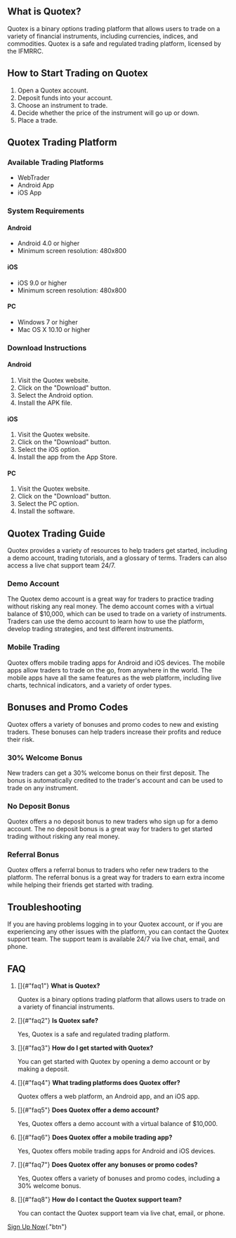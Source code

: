## What is Quotex?

Quotex is a binary options trading platform that allows users to trade
on a variety of financial instruments, including currencies, indices,
and commodities. Quotex is a safe and regulated trading platform,
licensed by the IFMRRC.

## How to Start Trading on Quotex

1.  Open a Quotex account.
2.  Deposit funds into your account.
3.  Choose an instrument to trade.
4.  Decide whether the price of the instrument will go up or down.
5.  Place a trade.

## Quotex Trading Platform

### Available Trading Platforms

-   WebTrader
-   Android App
-   iOS App

### System Requirements

#### Android

-   Android 4.0 or higher
-   Minimum screen resolution: 480x800

#### iOS

-   iOS 9.0 or higher
-   Minimum screen resolution: 480x800

#### PC

-   Windows 7 or higher
-   Mac OS X 10.10 or higher

### Download Instructions

#### Android

1.  Visit the Quotex website.
2.  Click on the "Download" button.
3.  Select the Android option.
4.  Install the APK file.

#### iOS

1.  Visit the Quotex website.
2.  Click on the "Download" button.
3.  Select the iOS option.
4.  Install the app from the App Store.

#### PC

1.  Visit the Quotex website.
2.  Click on the "Download" button.
3.  Select the PC option.
4.  Install the software.

## Quotex Trading Guide

Quotex provides a variety of resources to help traders get started,
including a demo account, trading tutorials, and a glossary of terms.
Traders can also access a live chat support team 24/7.

### Demo Account

The Quotex demo account is a great way for traders to practice trading
without risking any real money. The demo account comes with a virtual
balance of \$10,000, which can be used to trade on a variety of
instruments. Traders can use the demo account to learn how to use the
platform, develop trading strategies, and test different instruments.

### Mobile Trading

Quotex offers mobile trading apps for Android and iOS devices. The
mobile apps allow traders to trade on the go, from anywhere in the
world. The mobile apps have all the same features as the web platform,
including live charts, technical indicators, and a variety of order
types.

## Bonuses and Promo Codes

Quotex offers a variety of bonuses and promo codes to new and existing
traders. These bonuses can help traders increase their profits and
reduce their risk.

### 30% Welcome Bonus

New traders can get a 30% welcome bonus on their first deposit. The
bonus is automatically credited to the trader\'s account and can be used
to trade on any instrument.

### No Deposit Bonus

Quotex offers a no deposit bonus to new traders who sign up for a demo
account. The no deposit bonus is a great way for traders to get started
trading without risking any real money.

### Referral Bonus

Quotex offers a referral bonus to traders who refer new traders to the
platform. The referral bonus is a great way for traders to earn extra
income while helping their friends get started with trading.

## Troubleshooting

If you are having problems logging in to your Quotex account, or if you
are experiencing any other issues with the platform, you can contact the
Quotex support team. The support team is available 24/7 via live chat,
email, and phone.

## FAQ

1.  []{#"faq1"} **What is Quotex?**

    Quotex is a binary options trading platform that allows users to
    trade on a variety of financial instruments.

2.  []{#"faq2"} **Is Quotex safe?**

    Yes, Quotex is a safe and regulated trading platform.

3.  []{#"faq3"} **How do I get started with Quotex?**

    You can get started with Quotex by opening a demo account or by
    making a deposit.

4.  []{#"faq4"} **What trading platforms does Quotex offer?**

    Quotex offers a web platform, an Android app, and an iOS app.

5.  []{#"faq5"} **Does Quotex offer a demo account?**

    Yes, Quotex offers a demo account with a virtual balance of
    \$10,000.

6.  []{#"faq6"} **Does Quotex offer a mobile trading app?**

    Yes, Quotex offers mobile trading apps for Android and iOS devices.

7.  []{#"faq7"} **Does Quotex offer any bonuses or promo codes?**

    Yes, Quotex offers a variety of bonuses and promo codes, including a
    30% welcome bonus.

8.  []{#"faq8"} **How do I contact the Quotex support team?**

    You can contact the Quotex support team via live chat, email, or
    phone.

[Sign Up Now](\%22https://traff.sbs/brokerqxsignup\%22){."btn"}

